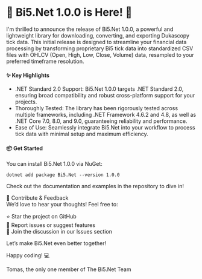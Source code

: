 # 🎉 Bi5.Net 1.0.0 is Here! 🚀  
I'm thrilled to announce the release of Bi5.Net 1.0.0, a powerful and lightweight library for downloading, converting, and exporting Dukascopy tick data. This initial release is designed to streamline your financial data processing by transforming proprietary Bi5 tick data into standardized CSV files with OHLCV (Open, High, Low, Close, Volume) data, resampled to your preferred timeframe resolution.

#### ✨ Key Highlights

* .NET Standard 2.0 Support: Bi5.Net 1.0.0 targets .NET Standard 2.0, ensuring broad compatibility and robust cross-platform support for your projects.  
* Thoroughly Tested: The library has been rigorously tested across multiple frameworks, including .NET Framework 4.6.2 and 4.8, as well as .NET Core 7.0, 8.0, and 9.0, guaranteeing reliability and performance.  
* Ease of Use: Seamlessly integrate Bi5.Net into your workflow to process tick data with minimal setup and maximum efficiency.  

#### 📦 Get Started  
You can install Bi5.Net 1.0.0 via NuGet:

`dotnet add package Bi5.Net --version 1.0.0`

Check out the documentation and examples in the repository to dive in!  

🙌 Contribute & Feedback  
We’d love to hear your thoughts! Feel free to:

⭐ Star the project on GitHub  
🐛 Report issues or suggest features  
💬 Join the discussion in our Issues section  

Let’s make Bi5.Net even better together!

Happy coding! 💻

Tomas, the only one member of The Bi5.Net Team
